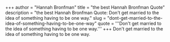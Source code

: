 +++
author = "Hannah Bronfman"
title = "the best Hannah Bronfman Quote"
description = "the best Hannah Bronfman Quote: Don't get married to the idea of something having to be one way."
slug = "dont-get-married-to-the-idea-of-something-having-to-be-one-way"
quote = '''Don't get married to the idea of something having to be one way.'''
+++
Don't get married to the idea of something having to be one way.
